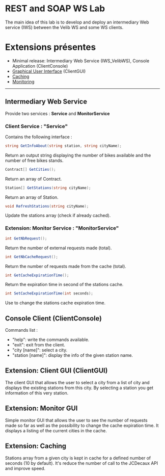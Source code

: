 # REST and SOAP WS Lab
The main idea of this lab is to develop and deploy an intermediary Web service (IWS) between the Velib WS and some WS clients.

# Extensions présentes
* Minimal release: Intermediary Web Service (IWS_VelibWS), Console Application (ClientConsole)
* [Graphical User Interface](#-extension:-client-gui-clientgui) (ClientGUI)
* [Caching](#-extension:-caching)
* [Monitoring](#-extension:-monitor-gui)

---

## Intermediary Web Service
Provide two services : **Service** and **MonitorService**
### Client Service : "Service"
Contains the following interface : 
```c#
string GetInfoAbout(string station, string cityName);
```
Return an output string displaying the number of bikes available and the number of free bikes stands.

```c#
Contract[] GetCities();
```
Return an array of Contract.

```c#
Station[] GetStations(string cityName);
```
Return an array of Station.

```c#
void RefreshStations(string cityName);
```
Update the stations array (check if already cached).

### Extension: Monitor Service : "MonitorService"
```c#
int GetNbRequest();
```
Return the number of external requests made (total).
```c#
int GetNbCacheRequest();
```
Return the number of requests made from the cache (total).
```c#
int GetCacheExpirationTime();
```
Return the expiration time in second of the stations cache.
```c#
int SetCacheExpirationTime(int seconds);
```
Use to change the stations cache expiration time.

## Console Client (ClientConsole)
Commands list : 
* "help": write the commands available.
* "exit": exit from the client.
* "city [name]": select a city.
* "station [name]": display the info of the given station name.

## Extension: Client GUI (ClientGUI)
The client GUI that allows the user to select a city from a list of city and displays the existing stations from this city.
By selecting a station you get information of this very station.

## Extension: Monitor GUI
Simple monitor GUI that allows the user to see the number of requests made so far as well as the possibility to change the cache expiration time.
It displays a listing of the current cities in the cache.

## Extension: Caching
Stations array from a given city is kept in cache for a defined number of seconds (10 by default). It's reduce the number of call to the JCDecaux API and improve speed.
